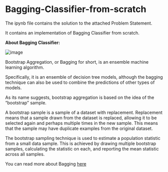 # Bagging-Classifier-from-scratch

The ipynb file contains the solution to the attached Problem Statement.

It contains an implementation of Bagging Classifier from scratch.

**About Bagging Classifier:**

![image](https://user-images.githubusercontent.com/55259635/185788371-38b72698-ec50-4817-aa00-2f90a1c6a9ae.png)

Bootstrap Aggregation, or Bagging for short, is an ensemble machine learning algorithm.

Specifically, it is an ensemble of decision tree models, although the bagging technique can also be used to combine the predictions of other types of models.

As its name suggests, bootstrap aggregation is based on the idea of the “bootstrap” sample.

A bootstrap sample is a sample of a dataset with replacement. Replacement means that a sample drawn from the dataset is replaced, allowing it to be selected again and perhaps multiple times in the new sample. This means that the sample may have duplicate examples from the original dataset.

The bootstrap sampling technique is used to estimate a population statistic from a small data sample. This is achieved by drawing multiple bootstrap samples, calculating the statistic on each, and reporting the mean statistic across all samples.

You can read more about Bagging [here](https://machinelearningmastery.com/bagging-ensemble-with-python/)
